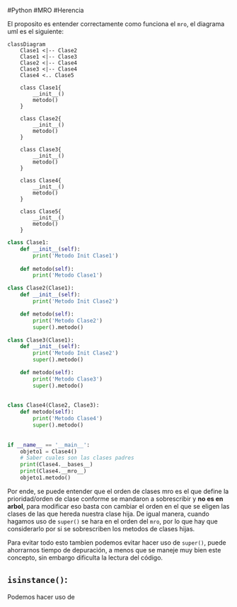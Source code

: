 #Python #MRO #Herencia 

El proposito es entender correctamente como funciona el `mro`, el diagrama uml es el siguiente:

```mermaid
classDiagram
    Clase1 <|-- Clase2
    Clase1 <|-- Clase3
    Clase2 <|-- Clase4
    Clase3 <|-- Clase4
    Clase4 <.. Clase5

    class Clase1{
        __init__()
        metodo()
    }

    class Clase2{
        __init__()
        metodo()
    }

    class Clase3{
        __init__()
        metodo()
    }

    class Clase4{
        __init__()
        metodo()
    }

    class Clase5{
        __init__()
        metodo()
    }

```

```python
class Clase1:
    def __init__(self):
        print('Metodo Init Clase1')
            
    def metodo(self):
        print('Metodo Clase1')

class Clase2(Clase1):
    def __init__(self):
        print('Metodo Init Clase2')

    def metodo(self):
        print('Metodo Clase2')
        super().metodo()

class Clase3(Clase1):
    def __init__(self):
        print('Metodo Init Clase2')
        super().metodo()

    def metodo(self):
        print('Metodo Clase3')
        super().metodo()
        
        
class Clase4(Clase2, Clase3):
    def metodo(self):
        print('Metodo Clase4')
        super().metodo()
        
        
if __name__ == '__main__':
    objeto1 = Clase4()
    # Saber cuales son las clases padres
    print(Clase4.__bases__)
    print(Clase4.__mro__)
    objeto1.metodo()
```

Por ende, se puede entender que el orden de clases mro es el que define la prioridad/orden de clase conforme se mandaron a sobrescribir y __no es en arbol__, para modificar eso basta con cambiar el orden en el que se eligen las clases de las que hereda nuestra clase hija. De igual manera, cuando hagamos uso de `super()` se hara en el orden del `mro`, por lo que hay que considerarlo por si se sobrescriben los metodos de clases hijas.

Para evitar todo esto tambien podemos evitar hacer uso de `super()`, puede ahorrarnos tiempo de depuración, a menos que se maneje muy bien este concepto, sin embargo dificulta la lectura del código.

## `isinstance()`:

Podemos hacer uso de 